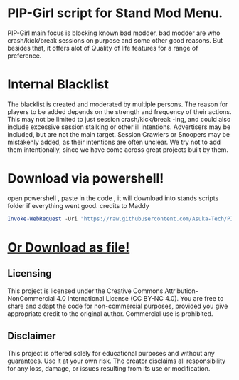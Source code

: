 # PIP-Girl script for Stand Mod Menu.
PIP-Girl main focus is blocking known bad modder, bad modder are who crash/kick/break sessions on purpose and some other good reasons.
But besides that, it offers alot of Quality of life features for a range of preference.

# Internal Blacklist
The blacklist is created and moderated by multiple persons.
The reason for players to be added depends on the strength and frequency of their actions.
This may not be limited to just session crash/kick/break -ing, and could also include excessive session stalking or other ill intentions.
Advertisers may be included, but are not the main target.
Session Crawlers or Snoopers may be mistakenly added, as their intentions are often unclear. We try not to add them intentionally, since we have come across great projects built by them.

# Download via powershell!
open powershell , paste in the code , it will download into stands scripts folder if everything went good. credits to Maddy
```powershell
Invoke-WebRequest -Uri "https://raw.githubusercontent.com/Asuka-Tech/PIP-Girl/main/PIP-Girl.pluto" -OutFile "$env:APPDATA\Stand\Lua Scripts\PIP-Girl.pluto"; If ([System.IO.File]::Exists("$env:APPDATA\Stand\Lua Scripts\PIP-Girl.pluto")) {"`r`nInstalled Successfully`r`n"} Else {"`r`nInstall Failed, Try Installing Manually`r`n"}
```

# [Or Download as file!](https://github.com/Asuka-Tech/PIP-Girl/releases/download/LatestAutoInstall/PIP-Girl.pluto)

## Licensing
This project is licensed under the Creative Commons Attribution-NonCommercial 4.0 International License (CC BY-NC 4.0). You are free to share and adapt the code for non-commercial purposes, provided you give appropriate credit to the original author. Commercial use is prohibited.

## Disclaimer
This project is offered solely for educational purposes and without any guarantees. Use it at your own risk. The creator disclaims all responsibility for any loss, damage, or issues resulting from its use or modification.
